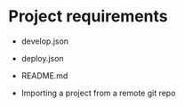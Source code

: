 # Project requirements

- develop.json

- deploy.json

- README.md

- Importing a project from a remote git repo
